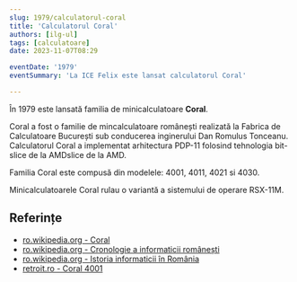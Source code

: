 ```yaml
---
slug: 1979/calculatorul-coral
title: 'Calculatorul Coral'
authors: [ilg-ul]
tags: [calculatoare]
date: 2023-11-07T08:29

eventDate: '1979'
eventSummary: 'La ICE Felix este lansat calculatorul Coral'

---
```


În 1979 este lansată familia de minicalculatoare **Coral**.

<!-- truncate -->

Coral a fost o familie de mincalculatoare românești realizată la Fabrica de Calculatoare București sub conducerea inginerului Dan Romulus Tonceanu. Calculatorul Coral a implementat arhitectura PDP-11 folosind tehnologia bit-slice de la AMDslice de la AMD.

Familia Coral este compusă din modelele: 4001, 4011, 4021 si 4030.

Minicalculatoarele Coral rulau o variantă a sistemului de operare RSX-11M.

## Referințe

- [ro.wikipedia.org - Coral](https://ro.wikipedia.org/wiki/CORAL_(computer))
- [ro.wikipedia.org - Cronologie a informaticii românești](https://ro.wikipedia.org/wiki/Cronologie_a_informaticii_românești)
- [ro.wikipedia.org - Istoria informaticii în România](https://ro.wikipedia.org/wiki/Istoria_informaticii_în_România)
- [retroit.ro - Coral 4001](https://retroit.ro/product/coral-4001/)
